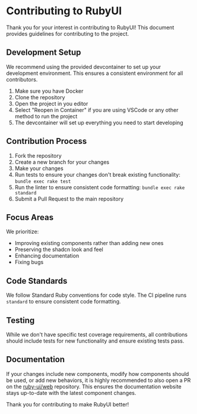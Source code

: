 # Contributing to RubyUI

Thank you for your interest in contributing to RubyUI! This document provides guidelines for contributing to the project.

## Development Setup

We recommend using the provided devcontainer to set up your development environment. This ensures a consistent environment for all contributors.

1. Make sure you have Docker
2. Clone the repository
3. Open the project in you editor
4. Select "Reopen in Container" if you are using VSCode or any other method to run the project
5. The devcontainer will set up everything you need to start developing

## Contribution Process

1. Fork the repository
2. Create a new branch for your changes
3. Make your changes
4. Run tests to ensure your changes don't break existing functionality: `bundle exec rake test`
5. Run the linter to ensure consistent code formatting: `bundle exec rake standard`
6. Submit a Pull Request to the main repository

## Focus Areas

We prioritize:
- Improving existing components rather than adding new ones
- Preserving the shadcn look and feel
- Enhancing documentation
- Fixing bugs

## Code Standards

We follow Standard Ruby conventions for code style. The CI pipeline runs `standard` to ensure consistent code formatting.

## Testing

While we don't have specific test coverage requirements, all contributions should include tests for new functionality and ensure existing tests pass.

## Documentation

If your changes include new components, modify how components should be used, or add new behaviors, it is highly recommended to also open a PR on the [ruby-ui/web](https://github.com/ruby-ui/web) repository. This ensures the documentation website stays up-to-date with the latest component changes.

Thank you for contributing to make RubyUI better! 